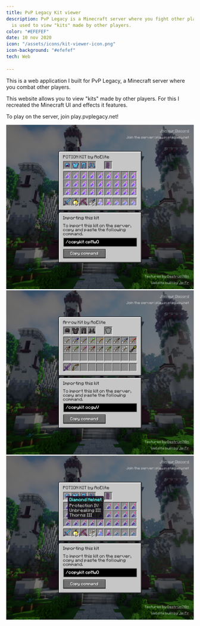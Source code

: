 ```yaml
---
title: PvP Legacy Kit viewer
description: PvP Legacy is a Minecraft server where you fight other players. This website
  is used to view "kits" made by other players.
color: "#EFEFEF"
date: 10 nov 2020
icon: "/assets/icons/kit-viewer-icon.png"
icon-background: "#efefef"
tech: Web

---
```

This is a web application I built for PvP Legacy, a Minecraft server where you combat other players.

This website allows you to view "kits" made by other players. For this I recreated the Minecraft UI and effects it features.

To play on the server, join play.pvplegacy.net!

![Arrow kit](https://raw.githubusercontent.com/JipFr/jipfr/master/projects/kitviewer.png)
![Potion kit](https://raw.githubusercontent.com/JipFr/jipfr/master/projects/kitviewer-1.png)
![Potion kit with hover](https://raw.githubusercontent.com/JipFr/jipfr/master/projects/kitviewer-2.png)
